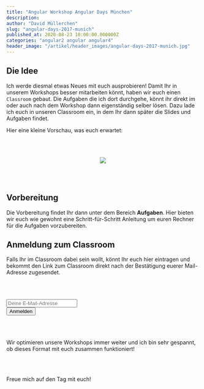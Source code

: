 ```yaml
---
title: "Angular Workshop Angular Days München"
description: 
author: "David Müllerchen"
slug: "angular-days-2017-munich"
published_at: 2020-08-23 10:00:00.000000Z
categories: "angular2 angular angular4"
header_image: "/artikel/header_images/angular-days-2017-munich.jpg"
---
```


## Die Idee
Ich werde diesmal etwas Neues mit euch ausprobieren! Damit Ihr in unserem Workshops besser mitarbeiten könnt, haben wir euch einen `Classroom` gebaut. Die Aufgaben die ich dort durchgehe, könnt ihr direkt im oder auch nach dem Workshop dann eigenständig selber lösen. Dazu lade ich euch in unseren Classroom ein, in dem Ihr dann später die Slides und Aufgaben findet.

Hier eine kleine Vorschau, was euch erwartet:

<br/><br/>

<center>
<img src="https://assets-production-workshops-de.s3.amazonaws.com/system/projects/1/uploads/213/medium_Screen-Shot-2016-09-30-at-15.08.26.png?v=63642460229"/>
</center>

<br/><br/>


## Vorbereitung

Die Vorbereitung findet Ihr dann unter dem Bereich **Aufgaben**. Hier bieten wir euch wie gewohnt eine Schritt-für-Schritt Anleitung um euren Rechner für die Aufgaben vorzubereiten. 

## Anmeldung zum Classroom

Falls Ihr im Classroom dabei sein wollt, könnt Ihr euch hier eintragen und bekommt den Link zum Classroom direkt nach der Bestätigung euerer Mail-Adresse zugesendet. 

<br/><br/>

<form action="//angularjs.us5.list-manage.com/subscribe/post?u=465db430c1cb88ec6dea2ca40&amp;id=963e18ece0&amp;VIA=conference-workshop-angulardays2017munich&amp;group[20925][1]=1&amp;group[21453][128]=1" method="post" target="_blank">
          <div class="row">
            <div class="col-xs-12 col-md-5 offset-md-2">
              <input type="email" value="" name="EMAIL" class="form-control form-control-lg" placeholder="Deine E-Mail-Adresse" required="">
            </div>
            <div class="col-xs-12 col-md-3">
              <input type="submit" value="Anmelden" class="btn btn-block btn-lg btn-primary">
            </div>
          </div>
        </form>

        
<br/><br/>

Wir optimieren unsere Workshops immer weiter und ich bin sehr gespannt, ob dieses Format mit euch zusammen funktioniert! 

<br>
<br>

Freue mich auf den Tag mit euch!
